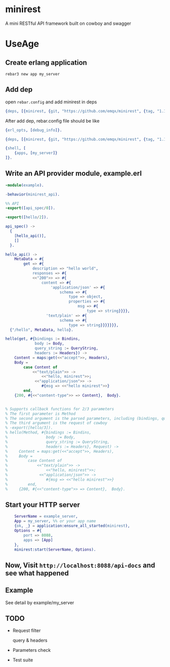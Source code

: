 # minirest

A mini RESTful API framework built on cowboy and swagger

# UseAge
## Create erlang application

```shell
rebar3 new app my_server
```

## Add dep
open `rebar.config` and add minirest in deps

```erlang
{deps, [{minirest, {git, "https://github.com/emqx/minirest", {tag, "1.1.2"}}}]}.
```

After add dep, rebar.config file should be like
```erlang
{erl_opts, [debug_info]}.

{deps, [{minirest, {git, "https://github.com/emqx/minirest", {tag, "1.1.2"}}}]}.

{shell, [
    {apps, [my_server]}
]}.
```

## Write an API provider module, example.erl

```erlang
-module(example).

-behavior(minirest_api).

%% API
-export([api_spec/0]).

-export([hello/2]).

api_spec() ->
  {
    [hello_api()],
    []
  }.

hello_api() ->
    MetaData = #{
        get => #{
            description => "hello world",
            responses => #{
            <<"200">> => #{
                content => #{
                    'application/json' => #{
                        schema => #{
                            type => object,
                            properties => #{
                                msg => #{
                                    type => string}}}},
                  'text/plain' => #{
                        schema => #{
                            type => string}}}}}}},
  {"/hello", MetaData, hello}.

hello(get, #{bindings := Bindins,
             body := Body,
             query_string := QueryString,
             headers := Headers}) ->
    Content = maps:get(<<"accept">>, Headers),
    Body =
        case Content of
            <<"text/plain">> ->
                <<"hello, minirest">>;
             <<"application/json">> ->
                #{msg => <<"hello minirest">>}
        end,
    {200, #{<<"content-type">> => Content},  Body}.


% Supports callback functions for 2/3 parameters
% The first parameter is Method
% The second argument is the parsed parameters, including (bindings, query_string, headers, body)
% The third argument is the request of cowboy
% -export([hello/3]).
% hello(Method, #{bindings := Bindins,
%                 body := Body,
%                 query_string := QueryString,
%                 headers := Headers}, Request) ->
%     Content = maps:get(<<"accept">>, Headers),
%     Body =
%         case Content of
%             <<"text/plain">> ->
%                 <<"hello, minirest">>;
%              <<"application/json">> ->
%                 #{msg => <<"hello minirest">>}
%         end,
%     {200, #{<<"content-type">> => Content},  Body}.

```

## Start your HTTP server

```erlang
    ServerName = example_server,
    App = my_server, %% or your app name
    {ok, _} = application:ensure_all_started(minirest),
    Options = #{
        port => 8088,
        apps => [App]
    },
    minirest:start(ServerName, Options).
```

## Now, Visit `http://localhost:8088/api-docs` and see what happened

## Example

See detail by example/my_server

## TODO

- Request filter

    query & headers

- Parameters check

- Test suite
